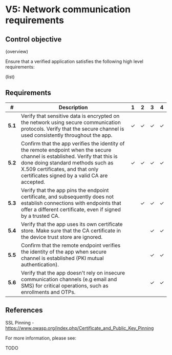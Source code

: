 # V5: Network communication requirements

## Control objective

{overview)

Ensure that a verified application satisfies the following high level requirements:

(list)

## Requirements

| # | Description | 1 | 2 | 3 | 4 |
| --- | --- | --- | --- | --- | --- |
| **5.1** | Verify that sensitive data is encrypted on the network using secure communication protocols. Verify that the secure channel is used consistently throughout the app. | ✓ | ✓ | ✓ | ✓ |
| **5.2** | Confirm that the app verifies the identity of the remote endpoint when the secure channel is established. Verify that this is done doing standard methods such as X.509 certificates, and that only certificates signed by a valid CA are accepted. | ✓ | ✓ | ✓ | ✓ |
| **5.3** | Verify that the app pins the endpoint certificate, and subsequently does not establish connections with endpoints that offer a different certificate, even if signed by a trusted CA. |   | ✓ | ✓ | ✓ |
| **5.4** | Verify that the app uses its own certificate store. Make sure that the CA certificate in the device trust store are ignored. |   |   | ✓ | ✓ |
| **5.5** | Confirm that the remote endpoint verifies the identity of the app when secure channel is established (PKI mutual authentication). |   |   | ✓ | ✓ |
| **5.6** | Verify that the app doesn't rely on insecure communication channels (e.g email and SMS) for critical operations, such as enrollments and OTPs. |   |   | ✓| ✓ | 


## References

SSL Pinning  - https://www.owasp.org/index.php/Certificate_and_Public_Key_Pinning

For more information, please see:

TODO
